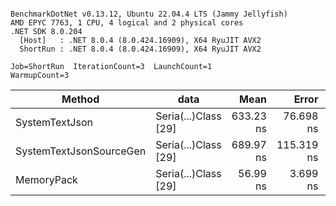 ```

BenchmarkDotNet v0.13.12, Ubuntu 22.04.4 LTS (Jammy Jellyfish)
AMD EPYC 7763, 1 CPU, 4 logical and 2 physical cores
.NET SDK 8.0.204
  [Host]   : .NET 8.0.4 (8.0.424.16909), X64 RyuJIT AVX2
  ShortRun : .NET 8.0.4 (8.0.424.16909), X64 RyuJIT AVX2

Job=ShortRun  IterationCount=3  LaunchCount=1  
WarmupCount=3  

```
| Method                  | data                 | Mean      | Error      | StdDev   | Min       | Max       | Gen0   | Allocated |
|------------------------ |--------------------- |----------:|-----------:|---------:|----------:|----------:|-------:|----------:|
| SystemTextJson          | Seria(...)Class [29] | 633.23 ns |  76.698 ns | 4.204 ns | 628.39 ns | 636.01 ns | 0.0038 |     392 B |
| SystemTextJsonSourceGen | Seria(...)Class [29] | 689.97 ns | 115.319 ns | 6.321 ns | 682.69 ns | 694.06 ns | 0.0048 |     464 B |
| MemoryPack              | Seria(...)Class [29] |  56.99 ns |   3.699 ns | 0.203 ns |  56.76 ns |  57.11 ns | 0.0014 |     120 B |
